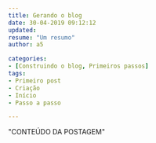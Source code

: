 ```yaml
---
title: Gerando o blog
date: 30-04-2019 09:12:12
updated:
resume: "Um resumo"
author: a5

categories:
- [Construindo o blog, Primeiros passos]
tags:
- Primeiro post
- Criação
- Início
- Passo a passo

---
```



"CONTEÚDO DA POSTAGEM"
